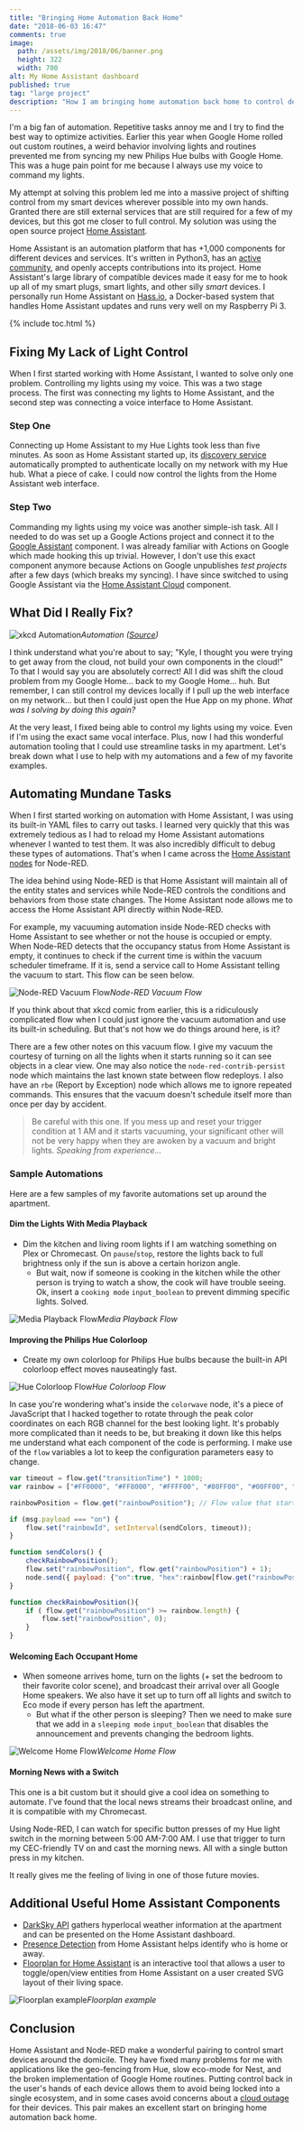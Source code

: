 ```yaml
---
title: "Bringing Home Automation Back Home"
date: "2018-06-03 16:47"
comments: true
image:
  path: /assets/img/2018/06/banner.png
  height: 322
  width: 700
alt: My Home Assistant dashboard
published: true
tag: "large project"
description: "How I am bringing home automation back home to control devices in my apartment with the help of Home Assistant and Node-RED."
---
```


I'm a big fan of automation. Repetitive tasks annoy me and I try to find the best way to optimize activities. Earlier this year when Google Home rolled out custom routines, a weird behavior involving lights and routines prevented me from syncing my new Philips Hue bulbs with Google Home. This was a huge pain point for me because I always use my voice to command my lights.

My attempt at solving this problem led me into a massive project of shifting control from my smart devices wherever possible into my own hands. Granted there are still external services that are still required for a few of my devices, but this got me closer to full control. My solution was using the open source project [Home Assistant](https://www.home-assistant.io/).

Home Assistant is an automation platform that has +1,000 components for different devices and services. It's written in Python3, has an [active community](https://community.home-assistant.io/), and openly accepts contributions into its project. Home Assistant's large library of compatible devices made it easy for me to hook up all of my smart plugs, smart lights, and other silly _smart_ devices. I personally run Home Assistant on [Hass.io](https://github.com/home-assistant/hassio#readme), a Docker-based system that handles Home Assistant updates and runs very well on my Raspberry Pi 3.

{% include toc.html %}

## Fixing My Lack of Light Control

When I first started working with Home Assistant, I wanted to solve only one problem. Controlling my lights using my voice. This was a two stage process. The first was connecting my lights to Home Assistant, and the second step was connecting a voice interface to Home Assistant.

### Step One

Connecting up Home Assistant to my Hue Lights took less than five minutes. As soon as Home Assistant started up, its [discovery service](https://www.home-assistant.io/components/discovery/) automatically prompted to authenticate locally on my network with my Hue hub. What a piece of cake. I could now control the lights from the Home Assistant web interface.

### Step Two

Commanding my lights using my voice was another simple-ish task. All I needed to do was set up a Google Actions project and connect it to the [Google Assistant](https://www.home-assistant.io/components/google_assistant/) component. I was already  familiar with Actions on Google which made hooking this up trivial. However, I don't use this exact component anymore because Actions on Google unpublishes _test projects_ after a few days (which breaks my syncing). I have since switched to using Google Assistant via the [Home Assistant Cloud](https://www.home-assistant.io/cloud/google_assistant/) component.

## What Did I Really Fix?

![xkcd Automation](/assets/img/2018/06/xkcd_automation.png)*Automation ([Source](https://xkcd.com/1871/))*

I think understand what you're about to say; "Kyle, I thought you were trying to get away from the cloud, not build your own components in the cloud!" To that I would say you are absolutely correct! All I did was shift the cloud problem from my Google Home... back to my Google Home... huh. But remember, I can still control my devices locally if I pull up the web interface on my network... but then I could just open the Hue App on my phone. _What was I solving by doing this again?_

At the very least, I fixed being able to control my lights using my voice. Even if I'm using the exact same vocal interface. Plus, now I had this wonderful automation tooling that I could use streamline tasks in my apartment. Let's break down what I use to help with my automations and a few of my favorite examples.

## Automating Mundane Tasks

When I first started working on automation with Home Assistant, I was using its built-in YAML files to carry out tasks. I learned very quickly that this was extremely tedious as I had to reload my Home Assistant automations whenever I wanted to test them. It was also incredibly difficult to debug these types of automations. That's when I came across the [Home Assistant nodes](https://github.com/AYapejian/node-red-contrib-home-assistant) for Node-RED.

The idea behind using Node-RED is that Home Assistant will maintain all of the entity states and services while Node-RED controls the conditions and behaviors from those state changes. The Home Assistant node allows me to access the Home Assistant API directly within Node-RED.

For example, my vacuuming automation inside Node-RED checks with Home Assistant to see whether or not the house is occupied or empty. When Node-RED detects that the occupancy status from Home Assistant is empty, it continues to check if the current time is within the vacuum scheduler timeframe. If it is, send a service call to Home Assistant telling the vacuum to start. This flow can be seen below.

![Node-RED Vacuum Flow](/assets/img/2018/06/automation_vacuum.png)*Node-RED Vacuum Flow*


If you think about that xkcd comic from earlier, this is a ridiculously complicated flow when I could just ignore the vacuum automation and use its built-in scheduling. But that's not how we do things around here, is it?

There are a few other notes on this vacuum flow. I give my vacuum the courtesy of turning on all the lights when it starts running so it can see objects in a clear view. One may also notice the `node-red-contrib-persist` node which maintains the last known state between flow redeploys. I also have an `rbe` (Report by Exception) node which allows me to ignore repeated commands. This ensures that the vacuum doesn't schedule itself more than once per day by accident.

> Be careful with this one. If you mess up and reset your trigger condition at 1 AM and it starts vacuuming, your significant other will not be very happy when they are awoken by a vacuum and bright lights. _Speaking from experience..._


### Sample Automations

Here are a few samples of my favorite automations set up around the apartment.

#### Dim the Lights With Media Playback

- Dim the kitchen and living room lights if I am watching something on Plex or Chromecast.
 On `pause`/`stop`, restore the lights back to full brightness only if the sun is above a certain horizon angle.
  - But wait, now if someone is cooking in the kitchen while the other person is trying to watch a show, the cook will have trouble seeing. Ok, insert a `cooking mode` `input_boolean` to prevent dimming specific lights. Solved.

![Media Playback Flow](/assets/img/2018/06/automation_playback.png)*Media Playback Flow*

####  Improving the Philips Hue Colorloop

- Create my own colorloop for Philips Hue bulbs because the built-in API colorloop effect moves nauseatingly fast.

![Hue Colorloop Flow](/assets/img/2018/06/automation_colorloop.png)*Hue Colorloop Flow*

In case you're wondering what's inside the `colorwave` node, it's a piece of JavaScript that I hacked together to rotate through the peak color coordinates on each RGB channel for the best looking light. It's probably more complicated than it needs to be, but breaking it down like this helps me understand what each component of the code is performing. I make use of the `flow` variables a lot to keep the configuration parameters easy to change.

```js
var timeout = flow.get("transitionTime") * 1000;
var rainbow = ["#FF0000", "#FF8000", "#FFFF00", "#80FF00", "#00FF00", "#00FF80", "#00FFFF", "#0080FF", "#7F00FF", "#FF00FF", "#FF007F"];

rainbowPosition = flow.get("rainbowPosition"); // Flow value that starts at 0.

if (msg.payload === "on") {
    flow.set("rainbowId", setInterval(sendColors, timeout));
}

function sendColors() {
    checkRainbowPosition();
    flow.set("rainbowPosition", flow.get("rainbowPosition") + 1);
    node.send({ payload: {"on":true, "hex":rainbow[flow.get("rainbowPosition")-1], "transitionTime":flow.get("transitionTime")} });
}

function checkRainbowPosition(){
    if ( flow.get("rainbowPosition") >= rainbow.length) {
        flow.set("rainbowPosition", 0);
    }
}
```

#### Welcoming Each Occupant Home

- When someone arrives home, turn on the lights (+ set the bedroom to their favorite color scene), and broadcast their arrival over all Google Home speakers.
 We also have it set up to turn off all lights and switch to Eco mode if every person has left the apartment.
  - But what if the other person is sleeping? Then we need to make sure that we add in a `sleeping mode` `input_boolean` that disables the announcement and prevents changing the bedroom lights.

![Welcome Home Flow](/assets/img/2018/06/automation_welcome_home.png)*Welcome Home Flow*

#### Morning News with a Switch

This one is a bit custom but it should give a cool idea on something to automate. I've found that the local news streams their broadcast online, and it is compatible with my Chromecast. 

Using Node-RED, I can watch for specific button presses of my Hue light switch in the morning between 5:00 AM-7:00 AM. I use that trigger to turn my CEC-friendly TV on and cast the morning news. All with a single button press in my kitchen. 

It really gives me the feeling of living in one of those future movies.

## Additional Useful Home Assistant Components

- [DarkSky API](https://darksky.net/dev) gathers hyperlocal weather information at the apartment and can be presented on the Home Assistant dashboard.
- [Presence Detection](https://www.home-assistant.io/getting-started/presence-detection/) from Home Assistant helps identify who is home or away.
- [Floorplan for Home Assistant](https://github.com/pkozul/ha-floorplan) is an interactive tool that allows a user to toggle/open/view entities from Home Assistant on a user created SVG layout of their living space.

![Floorplan example](/assets/img/2018/06/automation_floorplan.png)*Floorplan example*

## Conclusion

Home Assistant and Node-RED make a wonderful pairing to control smart devices around the domicile. They have fixed many problems for me with applications like the geo-fencing from Hue, slow eco-mode for Nest, and the broken implementation of Google Home routines. Putting control back in the user's hands of each device allows them to avoid being locked into a single ecosystem, and in some cases avoid concerns about a [cloud outage](https://twitter.com/tweethue/status/1002258308210798592) for their devices. This pair makes an excellent start on bringing home automation back home.
